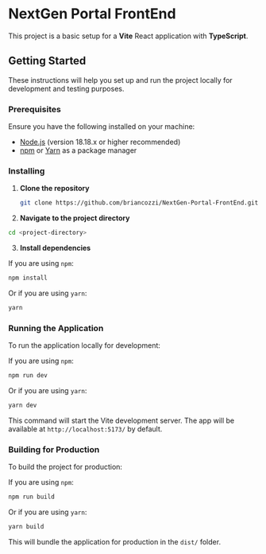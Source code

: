 # NextGen Portal FrontEnd

This project is a basic setup for a **Vite** React application with **TypeScript**.

## Getting Started

These instructions will help you set up and run the project locally for development and testing purposes.

### Prerequisites

Ensure you have the following installed on your machine:

- [Node.js](https://nodejs.org/) (version 18.18.x or higher recommended)
- [npm](https://www.npmjs.com/) or [Yarn](https://yarnpkg.com/) as a package manager

### Installing

1. **Clone the repository**

   ```bash
   git clone https://github.com/briancozzi/NextGen-Portal-FrontEnd.git
   ```

2. **Navigate to the project directory**

```bash
cd <project-directory>
```

3. **Install dependencies**

If you are using `npm`:

```bash
npm install
```

Or if you are using `yarn`:

```bash
yarn
```

### Running the Application

To run the application locally for development:

If you are using `npm`:

```bash
npm run dev
```

Or if you are using `yarn`:

```bash
yarn dev
```

This command will start the Vite development server. The app will be available at `http://localhost:5173/` by default.

### Building for Production

To build the project for production:

If you are using `npm`:

```bash
npm run build
```

Or if you are using `yarn`:

```bash
yarn build
```

This will bundle the application for production in the `dist/` folder.
